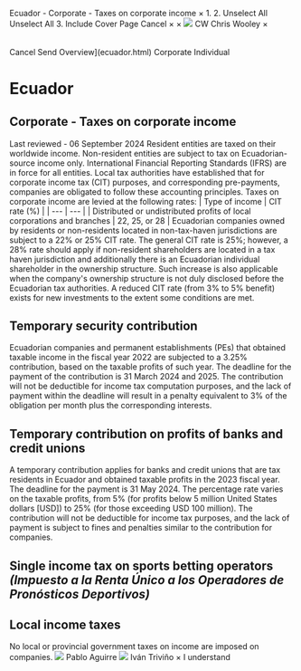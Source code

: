 Ecuador - Corporate - Taxes on corporate income
×
1.
2.
Unselect All
Unselect All
3.
Include Cover Page
Cancel
×
×
![](-/media/world-wide-tax-summaries/attachments/global---chris-wooley.ashx%3Frev=ac5e5f3223b34096b1afc2a6009c7320&revision=ac5e5f32-23b3-4096-b1af-c2a6009c7320&hash=859B7ADC84DC2CBEC9760E9E6EE7DE6D0A8BFCDF)
CW
Chris Wooley
×
######
Cancel
Send
Overview](ecuador.html)
Corporate
Individual
# Ecuador
## Corporate - Taxes on corporate income
Last reviewed - 06 September 2024
Resident entities are taxed on their worldwide income. Non-resident entities are subject to tax on Ecuadorian-source income only.
International Financial Reporting Standards (IFRS) are in force for all entities. Local tax authorities have established that for corporate income tax (CIT) purposes, and corresponding pre-payments, companies are obligated to follow these accounting principles.
Taxes on corporate income are levied at the following rates:
| Type of income | CIT rate (%) |
| --- | --- |
| Distributed or undistributed profits of local corporations and branches | 22, 25, or 28 |
Ecuadorian companies owned by residents or non-residents located in non-tax-haven jurisdictions are subject to a 22% or 25% CIT rate. The general CIT rate is 25%; however, a 28% rate should apply if non-resident shareholders are located in a tax haven jurisdiction and additionally there is an Ecuadorian individual shareholder in the ownership structure. Such increase is also applicable when the company's ownership structure is not duly disclosed before the Ecuadorian tax authorities.
A reduced CIT rate (from 3% to 5% benefit) exists for new investments to the extent some conditions are met.
## Temporary security contribution
Ecuadorian companies and permanent establishments (PEs) that obtained taxable income in the fiscal year 2022 are subjected to a 3.25% contribution, based on the taxable profits of such year. The deadline for the payment of the contribution is 31 March 2024 and 2025.
The contribution will not be deductible for income tax computation purposes, and the lack of payment within the deadline will result in a penalty equivalent to 3% of the obligation per month plus the corresponding interests.
## Temporary contribution on profits of banks and credit unions
A temporary contribution applies for banks and credit unions that are tax residents in Ecuador and obtained taxable profits in the 2023 fiscal year. The deadline for the payment is 31 May 2024.
The percentage rate varies on the taxable profits, from 5% (for profits below 5 million United States dollars [USD]) to 25% (for those exceeding USD 100 million).
The contribution will not be deductible for income tax purposes, and the lack of payment is subject to fines and penalties similar to the contribution for companies.
## Single income tax on sports betting operators *(Impuesto a la Renta Único a los Operadores de Pronósticos Deportivos)*
## Local income taxes
No local or provincial government taxes on income are imposed on companies.
![](-/media/world-wide-tax-summaries/attachments/ecuador---pablo-aguirre.ashx%3Frev=ead215c3e2d646c49bed465f3930bddd&revision=ead215c3-e2d6-46c4-9bed-465f3930bddd&hash=5D33F351E9CA8E1E0F7406D400836B5B0D5F0305)
Pablo Aguirre
![](-/media/world-wide-tax-summaries/ecuadorivan-dario-trivinofoto-itjpg20230901111730970.ashx%3Frev=da145a999c4642aa88727f983f185e8b&revision=da145a99-9c46-42aa-8872-7f983f185e8b&hash=FD728EDC72BB21E24A10CA23E36E88C399DFCB11)
Iván Triviño
×
I understand